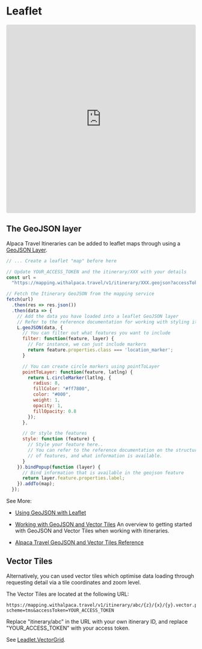 [//]: # "Title: Leaflet"
[//]: # "Weight: 2"
[//]: # "Layout: 1-col"
[//]: # "TOC: false"

# Leaflet

<iframe src="https://codesandbox.io/embed/strange-visvesvaraya-ui17cf?fontsize=14&hidenavigation=1&theme=dark"
  style="width:100%; height:500px; border:0; border-radius: 4px; overflow:hidden;"
></iframe>

## The GeoJSON layer

Alpaca Travel Itineraries can be added to leaflet maps through using a
[GeoJSON Layer](https://leafletjs.com/reference.html#geojson).

```javascript
// ... Create a leaflet "map" before here

// Update YOUR_ACCESS_TOKEN and the itinerary/XXX with your details
const url =
  "https://mapping.withalpaca.travel/v1/itinerary/XXX.geojson?accessToken=YOUR_ACCESS_TOKEN";

// Fetch the Itinerary GeoJSON from the mapping service
fetch(url)
  .then(res => res.json())
  .then(data => {
    // Add the data you have loaded into a leaflet GeoJSON layer
    // Refer to the reference documentation for working with styling itineraries
    L.geoJSON(data, {
      // You can filter out what features you want to include
      filter: function(feature, layer) {
        // For instance, we can just include markers
        return feature.properties.class === 'location_marker';
      }

      // You can create circle markers using pointToLayer
      pointToLayer: function(feature, latlng) {
        return L.circleMarker(latlng, {
          radius: 8,
          fillColor: "#ff7800",
          color: "#000",
          weight: 1,
          opacity: 1,
          fillOpacity: 0.8
        });
      },

      // Or style the features
      style: function (feature) {
        // Style your feature here..
        // You can refer to the reference documentation on the structure
        // of features, and what information is available.
      }
    }).bindPopup(function (layer) {
      // Bind information that is available in the geojson feature
      return layer.feature.properties.label;
    }).addTo(map);
  });
```

See More:

- [Using GeoJSON with Leaflet](https://leafletjs.com/examples/geojson/)

- [Working with GeoJSON and Vector Tiles](/topics/itinerary/Working%20with%20GeoJSON%20and%20Vector%20Tiles/README.md)
  An overview to getting started with GeoJSON and Vector Tiles when working with
  itineraries.

- [Alpaca Travel GeoJSON and Vector Tiles Reference](/reference/itinerary/GeoJSON%20and%20Vector%20Tiles/README.md)

## Vector Tiles

Alternatively, you can used vector tiles which optimise data loading through
requesting detail via a tile coordinates and zoom level.

The Vector Tiles are located at the following URL:

```
https://mapping.withalpaca.travel/v1/itinerary/abc/{z}/{x}/{y}.vector.pbf?scheme=tms&accessToken=YOUR_ACCESS_TOKEN
```

Replace "itinerary/abc" in the URL with your own itinerary ID, and replace
"YOUR_ACCESS_TOKEN" with your access token.

See [Leadlet.VectorGrid](https://github.com/Leaflet/Leaflet.VectorGrid).
